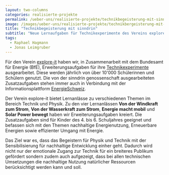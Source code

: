 ```yaml
---
layout: two-columns
categories: realisierte-projekte
permalink: /ueber-uns/realisierte-projekte/technikbegeisterung-mit-sinndrin/
image: /images/ueber-uns/realisierte-projekte/technikbergeisterung-mit-sinndrin.jpg
title: "Technikbegeisterung mit sinndrin"
subtitle: "Neue Lernaufgaben für Technikexperimente des Vereins explore-it!"
tags:
  - Raphael Hagmann
  - Jonas Leimgruber
---
```

Für den Verein [explore-it](http://www.explore-it.org/) haben wir, in Zusammenarbeit mit dem Bundesamt für Energie (BfE), Erweiterungsaufgaben für ihre [Technikexperimente](http://www.explore-it.org/de/einblick-in-die-lernanlaesse.html) ausgearbeitet. Diese werden jährlich von über 10'000 Schülerinnen und Schülern genutzt. Die von der sinndrin genossenschaft ausgearbeiteten Zusatzaufgaben stehen immer auch in Verbindung mit der Informationsplattform [EnergieSchweiz](http://www.energieschweiz.ch).

Der Verein explore-it bietet Lernanlässe zu verschiedenen Themen im Bereich Technik und Physik. Zu den vier Lernanlässen **Von der Windkraft zum Strom**, **Von der Wasserkraft zum Strom**, **Energie macht mobil** und **Solar Power bewegt** haben wir Erweiterungsaufgaben kreiert. Die Zusatzaufgaben sind für Kinder des 4. bis 6. Schuljahres geeignet und befassen sich mit den Themen nachhaltige Energienutzung, Erneuerbare Energien sowie effizienter Umgang mit Energie.

Das Ziel war es, dass das Begeistern für Physik und Technik mit der Sensibilisierung für nachhaltige Entwicklung einher geht. Dadurch wird nicht nur der emotionale Zugang zur Technik für ein breiteres Publikum gefördert sondern zudem auch aufgezeigt, dass bei allen technischen Umsetzungen die nachhaltige Nutzung natürlicher Ressourcen berücksichtigt werden kann und soll.